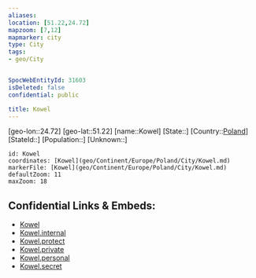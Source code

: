 ```yaml
---
aliases: 
location: [51.22,24.72]
mapzoom: [7,12] 
mapmarker: city 
type: City
tags:
- geo/City


SpocWebEntityId: 31603
isDeleted: false
confidential: public

title: Kowel
---
```

[geo-lon::24.72]
[geo-lat::51.22]
[name::Kowel]
[State::]
[Country::[Poland](geo/Continent/Europe/Poland.md)]
[StateId::]
[Population::]
[Unknown::]


```leaflet
id: Kowel
coordinates: [Kowel](geo/Continent/Europe/Poland/City/Kowel.md)
markerFile: [Kowel](geo/Continent/Europe/Poland/City/Kowel.md)
defaultZoom: 11 
maxZoom: 18
```


## Confidential Links & Embeds: 
- [Kowel](../../../../../../_public/geo/Continent/Europe/Poland/City/Kowel.md) 
- [Kowel.internal](../../../../../../_internal/geo/Continent/Europe/Poland/City/Kowel.internal.md) 
- [Kowel.protect](../../../../../../_protect/geo/Continent/Europe/Poland/City/Kowel.protect.md) 
- [Kowel.private](../../../../../../_private/geo/Continent/Europe/Poland/City/Kowel.private.md) 
- [Kowel.personal](../../../../../../_personal/geo/Continent/Europe/Poland/City/Kowel.personal.md) 
- [Kowel.secret](../../../../../../_secret/geo/Continent/Europe/Poland/City/Kowel.secret.md) 

